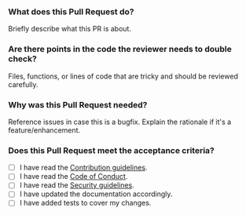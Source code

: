 ### What does this Pull Request do?
Briefly describe what this PR is about.

### Are there points in the code the reviewer needs to double check?
Files, functions, or lines of code that are tricky and should be reviewed carefully.

### Why was this Pull Request needed?
Reference issues in case this is a bugfix. Explain the rationale if it's a feature/enhancement.

### Does this Pull Request meet the acceptance criteria?
- [ ] I have read the [Contribution guidelines](https://github.com/wibsonorg/BatchPayments/CONTRIBUTING.md).
- [ ] I have read the [Code of Conduct](https://github.com/wibsonorg/BatchPayments/CODE_OF_CONDUCT.md).
- [ ] I have read the [Security guidelines](https://github.com/wibsonorg/BatchPayments/SECURITY.md).
- [ ] I have updated the documentation accordingly.
- [ ] I have added tests to cover my changes.
